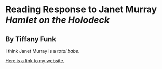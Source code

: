 # Reading Response to Janet Murray _Hamlet on the Holodeck_

## By Tiffany Funk

I think Janet Murray is a _total babe_.

[Here is a link to my website.](http://tiffanyfunk.com)
